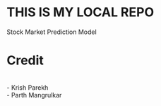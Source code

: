 # THIS IS MY LOCAL REPO
Stock Market Prediction Model
<br>
# Credit 
<br>
- Krish Parekh
<br>
- Parth Mangrulkar
